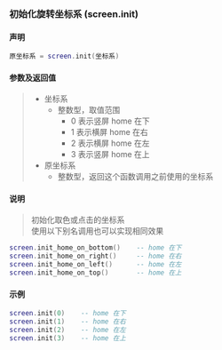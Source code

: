 ### 初始化旋转坐标系 (**screen\.init**)


#### 声明
```lua
原坐标系 = screen.init(坐标系)
```


#### 参数及返回值
> - 坐标系  
>   - 整数型，取值范围
>     - 0 表示竖屏 home 在下
>     - 1 表示横屏 home 在右
>     - 2 表示横屏 home 在左
>     - 3 表示竖屏 home 在上
> - 原坐标系
>   - 整数型，返回这个函数调用之前使用的坐标系


#### 说明
> 初始化取色或点击的坐标系  
> 使用以下别名调用也可以实现相同效果  
``` lua
screen.init_home_on_bottom()    -- home 在下
screen.init_home_on_right()     -- home 在右
screen.init_home_on_left()      -- home 在左
screen.init_home_on_top()       -- home 在上
```


#### 示例  
```lua
screen.init(0)    -- home 在下
screen.init(1)    -- home 在右
screen.init(2)    -- home 在左
screen.init(3)    -- home 在上
```

